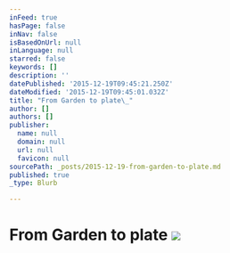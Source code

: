```yaml
---
inFeed: true
hasPage: false
inNav: false
isBasedOnUrl: null
inLanguage: null
starred: false
keywords: []
description: ''
datePublished: '2015-12-19T09:45:21.250Z'
dateModified: '2015-12-19T09:45:01.032Z'
title: "From Garden to plate\_"
author: []
authors: []
publisher:
  name: null
  domain: null
  url: null
  favicon: null
sourcePath: _posts/2015-12-19-from-garden-to-plate.md
published: true
_type: Blurb

---
```

# From Garden to plate ![](https://the-grid-user-content.s3-us-west-2.amazonaws.com/408eec73-22a6-4838-9a78-798da15029bc.jpg)